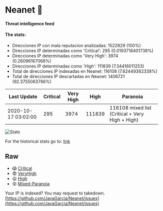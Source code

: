 # Neanet :hocho:
#### Threat intelligence feed
#### The stats:

- Direcciones IP con mala reputacion analizadas: 1522829 (100%)
- Direcciones IP determinadas como 'Critical':  295 (0.0193718401738%)
- Direcciones IP determinadas como 'Very High':  3974 (0.26096167068%)
- Direcciones IP determinadas como 'High':  111839 (7.34416011253)
- Total de direcciones IP indexadas en Neanet:  116108 (7.62449362338%)
- Total de direcciones IP descartadas en Neanet:  1406721 (92.3755063766%)

| Last Update | Critical | Very High | High | Paranoia |
| --- | --- | --- | --- | --- |
| 2020-10-17 03:02:00 | 295 | 3974 | 111839 | 116108 mixed list (Critical + Very High + High)|

![Stats](https://docs.google.com/spreadsheets/d/e/2PACX-1vSnaNMIXVabIpDJjufMlzH7poXnshF3mgd8Is1g9ytUEzVsP5my4Trn8f-xkoLLQ38xpL3HtmUexLo6/pubchart?oid=501124687&format=image)

For the historical stats go to: [link](/stats.csv)
## Raw
- :scream: [Critical](https://raw.githubusercontent.com/JavaGarcia/Neanet/master/blacklists/neanet_critical.txt)
- :fearful: [VeryHigh](https://raw.githubusercontent.com/JavaGarcia/Neanet/master/blacklists/neanet_veryHigh.txtt)
- :frowning: [High](https://raw.githubusercontent.com/JavaGarcia/Neanet/master/blacklists/neanet_high.txt)
- :dizzy_face: [Mixed-Paranoia](https://raw.githubusercontent.com/JavaGarcia/Neanet/master/blacklists/neanet_all.txt)


Your IP is indexed? You may request to takedown. [https://github.com/JavaGarcia/Neanet/issues](https://github.com/JavaGarcia/Neanet/issues)






















































































































































































































































































































































































































































































































































































































































































































































































































































































































































































































































































































































































































































































































































































































































































































